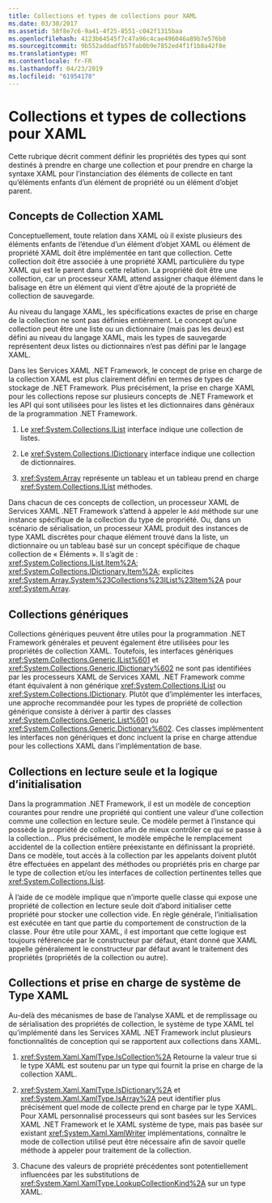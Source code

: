```yaml
---
title: Collections et types de collections pour XAML
ms.date: 03/30/2017
ms.assetid: 58f8e7c6-9a41-4f25-8551-c042f1315baa
ms.openlocfilehash: 4123b64545f7c47a96c4cae496046a89b7e576b0
ms.sourcegitcommit: 9b552addadfb57fab0b9e7852ed4f1f1b8a42f8e
ms.translationtype: MT
ms.contentlocale: fr-FR
ms.lasthandoff: 04/23/2019
ms.locfileid: "61954178"
---
```

# <a name="collections-and-collection-types-for-xaml"></a>Collections et types de collections pour XAML

Cette rubrique décrit comment définir les propriétés des types qui sont destinés à prendre en charge une collection et pour prendre en charge la syntaxe XAML pour l’instanciation des éléments de collecte en tant qu’éléments enfants d’un élément de propriété ou un élément d’objet parent.

## <a name="xaml-collection-concepts"></a>Concepts de Collection XAML

Conceptuellement, toute relation dans XAML où il existe plusieurs des éléments enfants de l’étendue d’un élément d’objet XAML ou élément de propriété XAML doit être implémentée en tant que collection. Cette collection doit être associée à une propriété XAML particulière du type XAML qui est le parent dans cette relation. La propriété doit être une collection, car un processeur XAML attend assigner chaque élément dans le balisage en être un élément qui vient d’être ajouté de la propriété de collection de sauvegarde.

Au niveau du langage XAML, les spécifications exactes de prise en charge de la collection ne sont pas définies entièrement. Le concept qu’une collection peut être une liste ou un dictionnaire (mais pas les deux) est défini au niveau du langage XAML, mais les types de sauvegarde représentent deux listes ou dictionnaires n’est pas défini par le langage XAML.

Dans les Services XAML .NET Framework, le concept de prise en charge de la collection XAML est plus clairement défini en termes de types de stockage de .NET Framework. Plus précisément, la prise en charge XAML pour les collections repose sur plusieurs concepts de .NET Framework et les API qui sont utilisées pour les listes et les dictionnaires dans généraux de la programmation .NET Framework.

1. Le <xref:System.Collections.IList> interface indique une collection de listes.

2. Le <xref:System.Collections.IDictionary> interface indique une collection de dictionnaires.

3. <xref:System.Array> représente un tableau et un tableau prend en charge <xref:System.Collections.IList> méthodes.

Dans chacun de ces concepts de collection, un processeur XAML de Services XAML .NET Framework s’attend à appeler le `Add` méthode sur une instance spécifique de la collection du type de propriété. Ou, dans un scénario de sérialisation, un processeur XAML produit des instances de type XAML discrètes pour chaque élément trouvé dans la liste, un dictionnaire ou un tableau basé sur un concept spécifique de chaque collection de « Éléments ». Il s’agit de : <xref:System.Collections.IList.Item%2A>; <xref:System.Collections.IDictionary.Item%2A>; explicites <xref:System.Array.System%23Collections%23IList%23Item%2A> pour <xref:System.Array>.

## <a name="generic-collections"></a>Collections génériques

Collections génériques peuvent être utiles pour la programmation .NET Framework générales et peuvent également être utilisées pour les propriétés de collection XAML. Toutefois, les interfaces génériques <xref:System.Collections.Generic.IList%601> et <xref:System.Collections.Generic.IDictionary%602> ne sont pas identifiées par les processeurs XAML de Services XAML .NET Framework comme étant équivalent à non générique <xref:System.Collections.IList> ou <xref:System.Collections.IDictionary>. Plutôt que d’implémenter les interfaces, une approche recommandée pour les types de propriété de collection générique consiste à dériver à partir des classes <xref:System.Collections.Generic.List%601> ou <xref:System.Collections.Generic.Dictionary%602>. Ces classes implémentent les interfaces non génériques et donc incluent la prise en charge attendue pour les collections XAML dans l’implémentation de base.

## <a name="read-only-collections-and-initialization-logic"></a>Collections en lecture seule et la logique d’initialisation

Dans la programmation .NET Framework, il est un modèle de conception courantes pour rendre une propriété qui contient une valeur d’une collection comme une collection en lecture seule. Ce modèle permet à l’instance qui possède la propriété de collection afin de mieux contrôler ce qui se passe à la collection... Plus précisément, le modèle empêche le remplacement accidentel de la collection entière préexistante en définissant la propriété. Dans ce modèle, tout accès à la collection par les appelants doivent plutôt être effectuées en appelant des méthodes ou propriétés pris en charge par le type de collection et/ou les interfaces de collection pertinentes telles que <xref:System.Collections.IList>.

À l’aide de ce modèle implique que n’importe quelle classe qui expose une propriété de collection en lecture seule doit d’abord initialiser cette propriété pour stocker une collection vide. En règle générale, l’initialisation est exécutée en tant que partie du comportement de construction de la classe. Pour être utile pour XAML, il est important que cette logique est toujours référencée par le constructeur par défaut, étant donné que XAML appelle généralement le constructeur par défaut avant le traitement des propriétés (propriétés de la collection ou autre).

## <a name="xaml-type-system-support-and-collections"></a>Collections et prise en charge de système de Type XAML

Au-delà des mécanismes de base de l’analyse XAML et de remplissage ou de sérialisation des propriétés de collection, le système de type XAML tel qu’implémenté dans les Services XAML .NET Framework inclut plusieurs fonctionnalités de conception qui se rapportent aux collections dans XAML.

1. <xref:System.Xaml.XamlType.IsCollection%2A> Retourne la valeur true si le type XAML est soutenu par un type qui fournit la prise en charge de la collection XAML.

2. <xref:System.Xaml.XamlType.IsDictionary%2A> et <xref:System.Xaml.XamlType.IsArray%2A> peut identifier plus précisément quel mode de collecte prend en charge par le type XAML. Pour XAML personnalisé processeurs qui sont basées sur les Services XAML .NET Framework et le XAML système de type, mais pas basée sur existant <xref:System.Xaml.XamlWriter> implémentations, connaître le mode de collection utilisé peut être nécessaire afin de savoir quelle méthode à appeler pour traitement de la collection.

3. Chacune des valeurs de propriété précédentes sont potentiellement influencées par les substitutions de <xref:System.Xaml.XamlType.LookupCollectionKind%2A> sur un type XAML.
